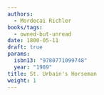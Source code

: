 ```yaml
---
authors:
  - Mordecai Richler
books/tags:
  - owned-but-unread
date: 1800-05-11
draft: true
params:
  isbn13: "9780771099748"
  year: "1989"
title: St. Urbain's Horseman
weight: 1
---
```


<!--more-->
